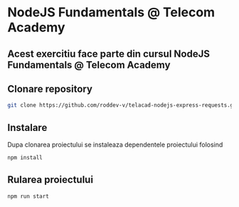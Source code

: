 # NodeJS Fundamentals @ Telecom Academy

## Acest exercitiu face parte din cursul NodeJS Fundamentals @ Telecom Academy

## Clonare repository

```bash
git clone https://github.com/roddev-v/telacad-nodejs-express-requests.git
```

## Instalare

Dupa clonarea proiectului se instaleaza dependentele proiectului folosind

```bash
npm install
```

## Rularea proiectului

```bash
npm run start
```
